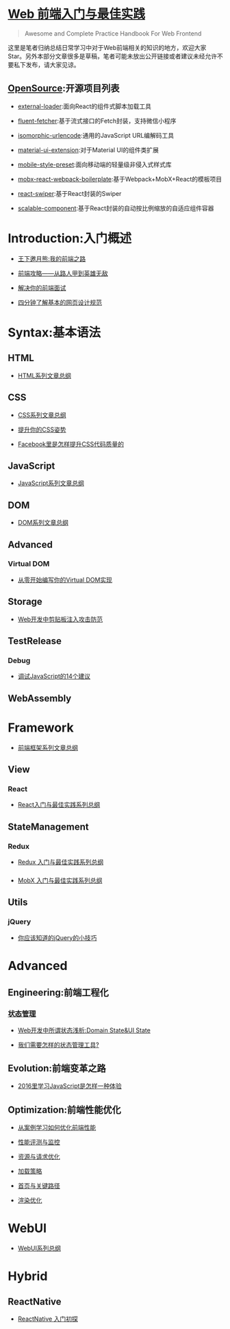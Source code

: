 # [Web 前端入门与最佳实践](https://github.com/wxyyxc1992/Web-Frontend-Introduction-And-Best-Practices)

> Awesome and Complete Practice Handbook For Web Frontend

这里是笔者归纳总结日常学习中对于Web前端相关的知识的地方，欢迎大家Star。另外本部分文章很多是草稿，笔者可能未放出公开链接或者建议未经允许不要私下发布，请大家见谅。


## [OpenSource](https://github.com/wxyyxc1992/Web-Frontend-Introduction-And-Best-Practices/tree/master/OpenSource):开源项目列表

- [external-loader](https://github.com/wxyyxc1992/Web-Frontend-Introduction-And-Best-Practices/blob/master/OpenSource/external-loader/README.md):面向React的组件式脚本加载工具

- [fluent-fetcher](https://github.com/wxyyxc1992/Web-Frontend-Introduction-And-Best-Practices/blob/master/OpenSource/fluent-fetcher/README.md):基于流式接口的Fetch封装，支持微信小程序

- [isomorphic-urlencode](https://github.com/wxyyxc1992/Web-Frontend-Introduction-And-Best-Practices/blob/master/OpenSource/isomorphic-urlencode/README.md):通用的JavaScript URL编解码工具

- [material-ui-extension](https://github.com/wxyyxc1992/Web-Frontend-Introduction-And-Best-Practices/tree/master/OpenSource/material-ui-extension):对于Material UI的组件类扩展

- [mobile-style-preset](https://github.com/wxyyxc1992/Web-Frontend-Introduction-And-Best-Practices/tree/master/OpenSource/mobile-style-preset):面向移动端的轻量级非侵入式样式库

- [mobx-react-webpack-boilerplate](https://github.com/wxyyxc1992/Web-Frontend-Introduction-And-Best-Practices/tree/master/OpenSource/mobx-react-webpack-boilerplate):基于Webpack+MobX+React的模板项目

- [react-swiper](https://github.com/wxyyxc1992/Web-Frontend-Introduction-And-Best-Practices/tree/master/OpenSource/react-swiper):基于React封装的Swiper

- [scalable-component](https://github.com/wxyyxc1992/Web-Frontend-Introduction-And-Best-Practices/tree/master/OpenSource/scalable-component):基于React封装的自动按比例缩放的自适应组件容器

# Introduction:入门概述

- [王下邀月熊:我的前端之路](https://github.com/wxyyxc1992/Web-Frontend-Introduction-And-Best-Practices/blob/master/Introduction/My-Frontend-Road.md)

- [前端攻略——从路人甲到英雄无敌](https://github.com/wxyyxc1992/Web-Frontend-Introduction-And-Best-Practices/blob/master/Introduction/Frontend-From-Zero-To-Hero.md)

- [解决你的前端面试](https://github.com/wxyyxc1992/Web-Frontend-Introduction-And-Best-Practices/blob/master/Introduction/Cracking-The-Front-End-Interview.md)

- [四分钟了解基本的网页设计规范](https://github.com/wxyyxc1992/Web-Frontend-Introduction-And-Best-Practices/blob/master/Introduction/Web-Design-In-4-Minutes.md)


# Syntax:基本语法

## HTML

- [HTML系列文章总纲](https://github.com/wxyyxc1992/web-frontend-practice-handbook/blob/master/syntax/html)

## CSS

- [CSS系列文章总纲](https://github.com/wxyyxc1992/web-frontend-practice-handbook/blob/master/css)

- [提升你的CSS姿势](https://github.com/wxyyxc1992/web-frontend-practice-handbook/blob/master/css/advanced/bestpractices/codestyle/leveling-up-in-css.md)

- [Facebook里是怎样提升CSS代码质量的](https://github.com/wxyyxc1992/web-frontend-practice-handbook/blob/master/css/advanced/bestpractices/codestyle/improving-css-quality-at-facebook-and-beyond.md)

## JavaScript

- [JavaScript系列文章总纲](https://github.com/wxyyxc1992/web-frontend-practice-handbook/blob/master/Syntax/JavaScript)

## DOM 

- [DOM系列文章总纲](https://github.com/wxyyxc1992/web-frontend-practice-handbook/blob/master/dom)

## Advanced

### Virtual DOM

- [从零开始编写你的Virtual DOM实现](https://github.com/wxyyxc1992/web-frontend-practice-handbook/blob/master/dom/advanced/virtual-dom/how-to-write-your-own-virtual-dom.md)

## Storage

- [Web开发中剪贴板注入攻击防范](https://github.com/wxyyxc1992/web-frontend-practice-handbook/blob/master/dom/storage/clipboard.md)

## TestRelease

### Debug

- [调试JavaScript的14个建议](https://github.com/wxyyxc1992/web-frontend-practice-handbook/blob/master/dom/testrelease/debug/debug-javascript-with-these-14-tips.md)

## WebAssembly

# Framework

- [前端框架系列文章总纲](https://github.com/wxyyxc1992/web-frontend-practice-handbook/blob/master/framework)

## View

### React

- [React入门与最佳实践系列总纲](https://github.com/wxyyxc1992/Web-Frontend-Introduction-And-Best-Practices/tree/master/Framework/View/React)

## StateManagement

### Redux

- [Redux 入门与最佳实践系列总纲](https://github.com/wxyyxc1992/Web-Frontend-Introduction-And-Best-Practices/tree/master/Framework/StateManagement/Redux)

### 

- [MobX 入门与最佳实践系列总纲]()

## Utils

### jQuery

- [你应该知道的jQuery的小技巧](https://github.com/wxyyxc1992/web-frontend-practice-handbook/blob/master/framework/utils/jquery/jquery-tips-everyone-should-know.md)

# Advanced

## Engineering:前端工程化

### [状态管理]()

- [Web开发中所谓状态浅析:Domain State&UI State](https://github.com/wxyyxc1992/Web-Frontend-Introduction-And-Best-Practices/blob/master/Advanced/Engineering/StateManagement/StateManagement.md)

- [我们需要怎样的状态管理工具?](https://github.com/wxyyxc1992/Web-Frontend-Introduction-And-Best-Practices/blob/master/Advanced/Engineering/StateManagement/Which-StateManagement-Should-I-Use.md)

## Evolution:前端变革之路

- [2016里学习JavaScript是怎样一种体验](https://github.com/wxyyxc1992/Web-Frontend-Introduction-And-Best-Practices/blob/master/Advanced/Evolution/How-It-Feels-To-Learn-JavaScript-In-2016.md)

## Optimization:前端性能优化

- [从案例学习如何优化前端性能](https://github.com/wxyyxc1992/Web-Frontend-Introduction-And-Best-Practices/blob/master/Advanced/Optimization/Refer/A-Case-Study-on-Boosting-Front-End-Performance.md)

- [性能评测与监控](https://github.com/wxyyxc1992/Web-Frontend-Introduction-And-Best-Practices/blob/master/Advanced/Optimization/FrontendOptimization-Benchmark.md)
- [资源与请求优化](https://github.com/wxyyxc1992/Web-Frontend-Introduction-And-Best-Practices/blob/master/Advanced/Optimization/FrontendOptimization-Resource-Request.md)
- [加载策略](https://github.com/wxyyxc1992/Web-Frontend-Introduction-And-Best-Practices/blob/master/Advanced/Optimization/FrontendOptimization-Load.md)
- [首页与关键路径](https://github.com/wxyyxc1992/Web-Frontend-Introduction-And-Best-Practices/blob/master/Advanced/Optimization/FrontendOptimization-HomePage-CriticalPath.md)
- [渲染优化](https://github.com/wxyyxc1992/Web-Frontend-Introduction-And-Best-Practices/blob/master/Advanced/Optimization/FrontendOptimization-Render.md)

# WebUI

- [WebUI系列总纲](https://github.com/wxyyxc1992/web-frontend-practice-handbook/blob/master/WebUI)

# Hybrid

## ReactNative

- [ReactNative 入门初探](https://github.com/wxyyxc1992/web-frontend-practice-handbook/blob/master/hybrid/reactnative/reactnative-introduction.md)



